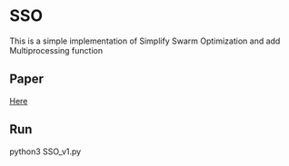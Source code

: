 # SSO
This is a simple implementation of Simplify Swarm Optimization and add Multiprocessing function

## Paper
[Here](https://link.springer.com/article/10.1007/s11227-016-1903-8)

## Run

python3 SSO_v1.py
